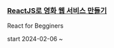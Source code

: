 ### [ReactJS로 영화 웹 서비스 만들기](https://nomadcoders.co/react-for-beginners)
React for Begginers

start 2024-02-06 ~ 
